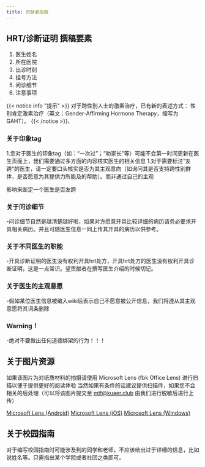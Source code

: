 ```yaml
---
title: 贡献者指南
---
```


## HRT/诊断证明 撰稿要素

1. 医生姓名
1. 所在医院
1. 出诊时刻
1. 挂号方法
1. 问诊细节
1. 注意事项

{{< notice info "提示" >}}
对于跨性别人士的激素治疗，已有新的表述方式：
性别肯定激素治疗（英文：Gender-Affirming Hormone Therapy，缩写为 GAHT）。
{{< /notice >}}、

### 关于印象tag
1.您对于医生的印象tag（如：“一次过”；“劝家长”等）可能不会第一时间更新在医生页面上，我们需要通过多方面的内容核实医生的相关信息
1.对于需要标注“友跨”的医生，请一定要口头核实是否为其主观意向（如询问其是否支持跨性别群体，是否愿意为其提供力所能及的帮助）。而非通过自己的主观

影响来断定一个医生是否友跨

### 关于问诊细节
-问诊细节自然是越清楚越好啦，如果对方愿意开具比较详细的病历请务必要求开具相关病历。并且可随医生信息一同上传其开具的病历以供参考。

### 关于不同医生的职能
-开具诊断证明的医生没有权利开具hrt处方，开具hrt处方的医生没有权利开具诊断证明，这是一点常识。望贡献者在撰写医生介绍的时候切记。

### 关于医生的主观意愿
-假如某位医生信息被编入wiki后表示自己不愿意被公开信息，我们将遵从其主观意愿将其词条删除

### Warning！
-绝对不要做出任何道德绑架的行为！！！

## 关于图片资源

如果该图片为对纸质材料的拍摄请使用 Microsoft Lens (fbk Office Lens) 进行扫描以便于提供更好的阅读体验
当然如果有条件的话建议提供扫描件，如果您不会相关的后处理（可以将该图片提交至 <mtf@kuaer.club> 由我们进行脱敏后进行上传）

[Microsoft Lens (Android)](https://coolapk.com/apk/com.microsoft.office.officelens)
[Microsoft Lens (iOS)](https://apps.apple.com/app/id975925059)
[Microsoft Lens (Windows)](https://www.microsoft.com/en-us/p/office-lens/9wzdncrfj3t8)

## 关于校园指南

对于编写校园指南时可能涉及到的同学和老师，不应该给出过于详细的信息，比如说姓名等。只需指出某个学院或者社团之类即可。
